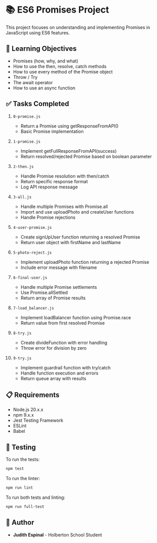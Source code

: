 # 📚 ES6 Promises Project

This project focuses on understanding and implementing Promises in JavaScript using ES6 features.

## 🎯 Learning Objectives

- Promises (how, why, and what)
- How to use the then, resolve, catch methods
- How to use every method of the Promise object
- Throw / Try
- The await operator
- How to use an async function

## ✅ Tasks Completed

1. `0-promise.js`
   - Return a Promise using getResponseFromAPI()
   - Basic Promise implementation

2. `1-promise.js`
   - Implement getFullResponseFromAPI(success)
   - Return resolved/rejected Promise based on boolean parameter

3. `2-then.js`
   - Handle Promise resolution with then/catch
   - Return specific response format
   - Log API response message

4. `3-all.js`
   - Handle multiple Promises with Promise.all
   - Import and use uploadPhoto and createUser functions
   - Handle Promise rejections

5. `4-user-promise.js`
   - Create signUpUser function returning a resolved Promise
   - Return user object with firstName and lastName

6. `5-photo-reject.js`
   - Implement uploadPhoto function returning a rejected Promise
   - Include error message with filename

7. `6-final-user.js`
   - Handle multiple Promise settlements
   - Use Promise.allSettled
   - Return array of Promise results

8. `7-load_balancer.js`
   - Implement loadBalancer function using Promise.race
   - Return value from first resolved Promise

9. `8-try.js`
   - Create divideFunction with error handling
   - Throw error for division by zero

10. `9-try.js`
    - Implement guardrail function with try/catch
    - Handle function execution and errors
    - Return queue array with results

## 📋 Requirements

- Node.js 20.x.x
- npm 9.x.x
- Jest Testing Framework
- ESLint
- Babel

## 🧪 Testing

To run the tests:
```bash
npm test
```

To run the linter:
```bash
npm run lint
```

To run both tests and linting:
```bash
npm run full-test
```

## **👤 Author**
- **Judith Espinal** - Holberton School Student
